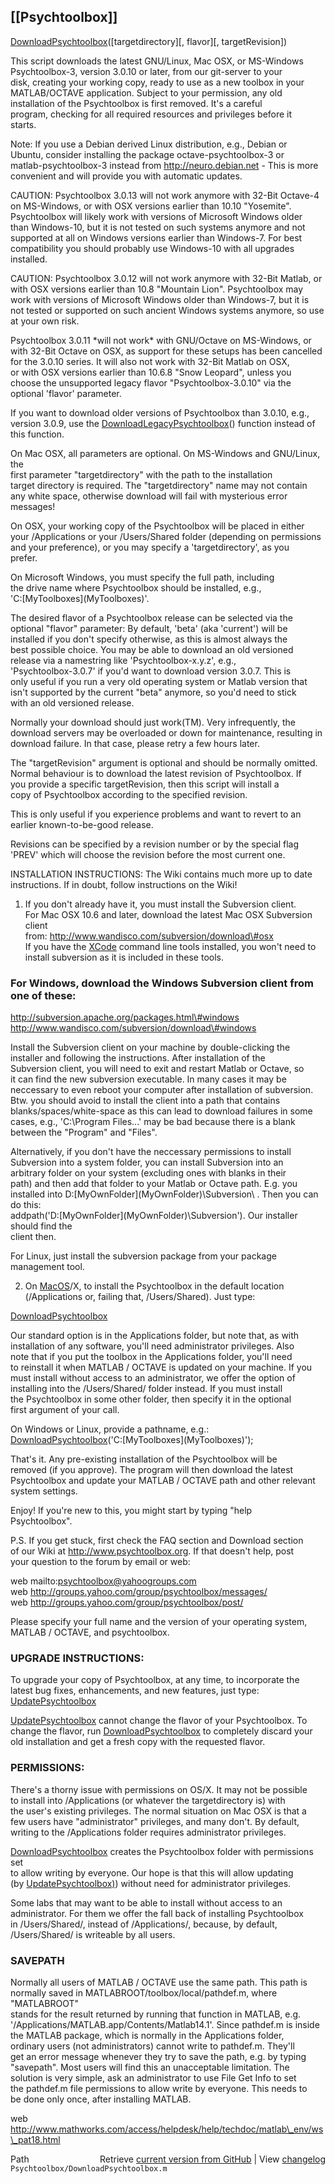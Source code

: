 ## [[Psychtoolbox]]

[DownloadPsychtoolbox](DownloadPsychtoolbox)([targetdirectory][, flavor][, targetRevision])  
  
This script downloads the latest GNU/Linux, Mac OSX, or MS-Windows  
Psychtoolbox-3, version 3.0.10 or later, from our git-server to your  
disk, creating your working copy, ready to use as a new toolbox in your  
MATLAB/OCTAVE application. Subject to your permission, any old  
installation of the Psychtoolbox is first removed. It's a careful  
program, checking for all required resources and privileges before it  
starts.  
  
Note: If you use a Debian derived Linux distribution, e.g., Debian or  
Ubuntu, consider installing the package octave-psychtoolbox-3 or  
matlab-psychtoolbox-3 instead from http://neuro.debian.net - This is more  
convenient and will provide you with automatic updates.  
  
CAUTION: Psychtoolbox 3.0.13 will not work anymore with 32-Bit Octave-4  
on MS-Windows, or with OSX versions earlier than 10.10 "Yosemite".  
Psychtoolbox will likely work with versions of Microsoft Windows older  
than Windows-10, but it is not tested on such systems anymore and not  
supported at all on Windows versions earlier than Windows-7. For best  
compatibility you should probably use Windows-10 with all upgrades  
installed.  
  
CAUTION: Psychtoolbox 3.0.12 will not work anymore with 32-Bit Matlab, or  
with OSX versions earlier than 10.8 "Mountain Lion". Psychtoolbox may  
work with versions of Microsoft Windows older than Windows-7, but it is  
not tested or supported on such ancient Windows systems anymore, so use  
at your own risk.  
  
Psychtoolbox 3.0.11 \*will not work\* with GNU/Octave on MS-Windows, or  
with 32-Bit Octave on OSX, as support for these setups has been cancelled  
for the 3.0.10 series. It will also not work with 32-Bit Matlab on OSX,  
or with OSX versions earlier than 10.6.8 "Snow Leopard", unless you  
choose the unsupported legacy flavor "Psychtoolbox-3.0.10" via the  
optional 'flavor' parameter.  
  
If you want to download older versions of Psychtoolbox than 3.0.10, e.g.,  
version 3.0.9, use the [DownloadLegacyPsychtoolbox](DownloadLegacyPsychtoolbox)() function instead of  
this function.  
  
On Mac OSX, all parameters are optional. On MS-Windows and GNU/Linux, the  
first parameter "targetdirectory" with the path to the installation  
target directory is required. The "targetdirectory" name may not contain  
any white space, otherwise download will fail with mysterious error  
messages!  
  
On OSX, your working copy of the Psychtoolbox will be placed in either  
your /Applications or your /Users/Shared folder (depending on permissions  
and your preference), or you may specify a 'targetdirectory', as you  
prefer.  
  
On Microsoft Windows, you must specify the full path, including  
the drive name where Psychtoolbox should be installed, e.g.,  
'C:\[MyToolboxes](MyToolboxes)\'.  
  
The desired flavor of a Psychtoolbox release can be selected via the  
optional "flavor" parameter: By default, 'beta' (aka 'current') will be  
installed if you don't specify otherwise, as this is almost always the  
best possible choice. You may be able to download an old versioned  
release via a namestring like 'Psychtoolbox-x.y.z', e.g.,  
'Psychtoolbox-3.0.7' if you'd want to download version 3.0.7. This is  
only useful if you run a very old operating system or Matlab version that  
isn't supported by the current "beta" anymore, so you'd need to stick  
with an old versioned release.  
  
Normally your download should just work(TM). Very infrequently, the  
download servers may be overloaded or down for maintenance, resulting in  
download failure. In that case, please retry a few hours later.  
  
  
The "targetRevision" argument is optional and should be normally omitted.  
Normal behaviour is to download the latest revision of Psychtoolbox. If  
you provide a specific targetRevision, then this script will install a  
copy of Psychtoolbox according to the specified revision.  
  
This is only useful if you experience problems and want to revert to an  
earlier known-to-be-good release.  
  
Revisions can be specified by a revision number or by the special flag  
'PREV' which will choose the revision before the most current one.  
  
  
INSTALLATION INSTRUCTIONS: The Wiki contains much more up to date  
instructions. If in doubt, follow instructions on the Wiki!  
  
1. If you don't already have it, you must install the Subversion client.  
For Mac OSX 10.6 and later, download the latest Mac OSX Subversion client  
from: http://www.wandisco.com/subversion/download\#osx  
If you have the [XCode](XCode) command line tools installed, you won't need to  
install subversion as it is included in these tools.  
  
### For Windows, download the Windows Subversion client from one of these:  
  
http://subversion.apache.org/packages.html\#windows  
http://www.wandisco.com/subversion/download\#windows  
  
Install the Subversion client on your machine by double-clicking the  
installer and following the instructions. After installation of the  
Subversion client, you will need to exit and restart Matlab or Octave, so  
it can find the new subversion executable. In many cases it may be  
neccessary to even reboot your computer after installation of subversion.  
Btw. you should avoid to install the client into a path that contains  
blanks/spaces/white-space as this can lead to download failures in some  
cases, e.g., 'C:\Program Files\...' may be bad because there is a blank  
between the "Program" and "Files".  
  
Alternatively, if you don't have the neccessary permissions to install  
Subversion into a system folder, you can install Subversion into an  
arbitrary folder on your system (excluding ones with blanks in their  
path) and then add that folder to your Matlab or Octave path. E.g. you  
installed into D:\[MyOwnFolder](MyOwnFolder)\Subversion\ . Then you can do this:  
addpath('D:\[MyOwnFolder](MyOwnFolder)\Subversion\'). Our installer should find the  
client then.  
  
For Linux, just install the subversion package from your package  
management tool.  
  
  
2. On [MacOS](MacOS)/X, to install the Psychtoolbox in the default location  
(/Applications or, failing that, /Users/Shared). Just type:  
  
[DownloadPsychtoolbox](DownloadPsychtoolbox)  
  
Our standard option is in the Applications folder, but note that, as with  
installation of any software, you'll need administrator privileges. Also  
note that if you put the toolbox in the Applications folder, you'll need  
to reinstall it when MATLAB / OCTAVE is updated on your machine. If you  
must install without access to an administrator, we offer the option of  
installing into the /Users/Shared/ folder instead. If you must install  
the Psychtoolbox in some other folder, then specify it in the optional  
first argument of your call.  
  
On Windows or Linux, provide a pathname, e.g.:  
[DownloadPsychtoolbox](DownloadPsychtoolbox)('C:\[MyToolboxes](MyToolboxes)\');  
  
That's it. Any pre-existing installation of the Psychtoolbox will be  
removed (if you approve). The program will then download the latest  
Psychtoolbox and update your MATLAB / OCTAVE path and other relevant  
system settings.  
  
Enjoy! If you're new to this, you might start by typing "help  
Psychtoolbox".  
  
P.S. If you get stuck, first check the FAQ section and Download section  
of our Wiki at http://www.psychtoolbox.org. If that doesn't help, post  
your question to the forum by email or web:  
  
web mailto:psychtoolbox@yahoogroups.com  
web http://groups.yahoo.com/group/psychtoolbox/messages/  
web http://groups.yahoo.com/group/psychtoolbox/post/  
  
Please specify your full name and the version of your operating system,  
MATLAB / OCTAVE, and psychtoolbox.  
  
### UPGRADE INSTRUCTIONS:  
  
To upgrade your copy of Psychtoolbox, at any time, to incorporate the  
latest bug fixes, enhancements, and new features, just type:  
[UpdatePsychtoolbox](UpdatePsychtoolbox)  
  
[UpdatePsychtoolbox](UpdatePsychtoolbox) cannot change the flavor of your Psychtoolbox. To  
change the flavor, run [DownloadPsychtoolbox](DownloadPsychtoolbox) to completely discard your  
old installation and get a fresh copy with the requested flavor.  
  
### PERMISSIONS:  
  
There's a thorny issue with permissions on OS/X. It may not be possible  
to install into /Applications (or whatever the targetdirectory is) with  
the user's existing privileges. The normal situation on Mac OSX is that a  
few users have "administrator" privileges, and many don't. By default,  
writing to the /Applications folder requires administrator privileges.  
  
[DownloadPsychtoolbox](DownloadPsychtoolbox) creates the Psychtoolbox folder with permissions set  
to allow writing by everyone. Our hope is that this will allow updating  
(by [UpdatePsychtoolbox)](UpdatePsychtoolbox)) without need for administrator privileges.  
  
Some labs that may want to be able to install without access to an  
administrator. For them we offer the fall back of installing Psychtoolbox  
in /Users/Shared/, instead of /Applications/, because, by default,  
/Users/Shared/ is writeable by all users.  
  
### SAVEPATH  
  
Normally all users of MATLAB / OCTAVE use the same path. This path is  
normally saved in MATLABROOT/toolbox/local/pathdef.m, where "MATLABROOT"  
stands for the result returned by running that function in MATLAB, e.g.  
'/Applications/MATLAB.app/Contents/Matlab14.1'. Since pathdef.m is inside  
the MATLAB package, which is normally in the Applications folder,  
ordinary users (not administrators) cannot write to pathdef.m. They'll  
get an error message whenever they try to save the path, e.g. by typing  
"savepath". Most users will find this an unacceptable limitation. The  
solution is very simple, ask an administrator to use File Get Info to set  
the pathdef.m file permissions to allow write by everyone. This needs to  
be done only once, after installing MATLAB.  
  
web http://www.mathworks.com/access/helpdesk/help/techdoc/matlab\_env/ws\_pat18.html  
  
  




<div class="code_header" style="text-align:right;">
  <span style="float:left;">Path&nbsp;&nbsp;</span> <span class="counter">Retrieve <a href=
  "https://raw.github.com/Psychtoolbox-3/Psychtoolbox-3/beta/Psychtoolbox/DownloadPsychtoolbox.m">current version from GitHub</a> | View <a href=
  "https://github.com/Psychtoolbox-3/Psychtoolbox-3/commits/beta/Psychtoolbox/DownloadPsychtoolbox.m">changelog</a></span>
</div>
<div class="code">
  <code>Psychtoolbox/DownloadPsychtoolbox.m</code>
</div>

